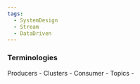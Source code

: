 ```yaml
---
tags:
  - SystemDesign
  - Stream
  - DataDriven
---
```

### Terminologies
Producers -
Clusters - 
Consumer - 
Topics - 
